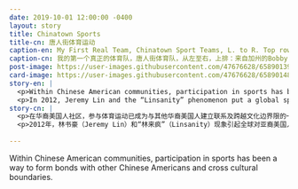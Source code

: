 ```yaml
---
date: 2019-10-01 12:00:00 -0400
layout: story
title: Chinatown Sports 
title-cn: 唐人街体育运动
caption-en: My First Real Team, Chinatown Sport Teams, L. to R. Top row. Bobby (Red Tie) Lee, CA; Gilbert Chin, FLA; Coach Lung Chin; Shang Wong Wu; Bill Chin. Bottom row. Robert (Smokey) Lee, Southbridge tower NY; James Wong, Seaford LI; Ralph Chin; Edwin "Peanut" Chu, Long Island; Daniel Wong, 1943, Museum of Chinese in America (MOCA) Collection
caption-cn: 我的第一个真正的体育队，唐人街体育队，从左至右，上排：来自加州的Bobby (Red Tie) Lee、来自佛罗里达的Gilbert Chin、Lung Chin教练、Shang Wong Wu、Bill Chin，下排： 来自纽约曼哈顿Southbridge tower的Robert (Smokey) Lee、来自长岛Seaford 的`James Wong、Ralph Chin;、来自长岛的Edwin "Peanut" Chu、以及Daniel Wong，1943年，美国华人博物馆（MOCA）馆藏
post-image: https://user-images.githubusercontent.com/47676628/65890139-6b723580-e370-11e9-9641-afbbcd4c94de.jpg
card-image: https://user-images.githubusercontent.com/47676628/65890148-7036e980-e370-11e9-865f-04fe03affe95.jpg
story-en: |
  <p>Within Chinese American communities, participation in sports has been a way to form bonds with other Chinese Americans and cross cultural boundaries. In New York City’s Chinatown, basketball courts were scarce but 22 different basketball teams cropped up across the metropolitan area from the 40s to the mid-60s. During the mid-1930s, a group of young men called the Chinese Athletic Club (CAC) would meet for an hour every week at the Church of All Nations on Second Avenue and Houston Street in New York to play basketball and swim. The World War II draft and Japanese internment stole away many players from teams across the city. One of the CAC's founding members, Coach Lung Chin (Back Row, Center), consolidated the Chinese Basketball Club and the Dragons into the CAC and sacrificed time from his business to shape his players into true athletes. Representing the local Police 5th Precinct, the newly formed Chinatown Midgets, pictured above, won 25 straight games to win the Police Athletic League NYC Midget Championship in 1945, even playing an exhibition game before a sold out crowd at Madison Square Garden during the National Invitation Tournament (NIT) for college basketball that year. The team's success generated sources to form the Chinese Community Club (CCC.) </p>
  <p>In 2012, Jeremy Lin and the “Linsanity” phenomenon put a global spotlight on perceptions of Asian American masculinity, sparked a debate about the myth of a pure athletic meritocracy at work in evaluating player potential, and highlighted the degree to which Asian American basketball networks are able to produce elite players.</p>
story-cn: |
  <p>在华裔美国人社区，参与体育运动已成为与其他华裔美国人建立联系及跨越文化边界限的一种方式。在纽约市的唐人街，篮球场稀缺，但从40年代到60年代中期，大都会地区涌现了22支不同的篮球队。20世纪30年代中期，一群名为“华人体育俱乐部”（Chinese Athletic Club ，简称CAC）的年轻人每周会在纽约第二大道和休斯顿街的万国教堂（Church of All Nations）聚会一个小时，一起打篮球和游泳。第二次世界大战的征兵和拘禁日本人带走了市内的许多队员。CAC的创始成员之一，教练Lung Chin（后排，中间）将华人篮球俱乐部（Chinese Basketball Club）和龙队（Dragons）合并为CAC，并牺牲了自己的工作时间，以培养他的球员成为真正的运动员。1945年，新成立的唐人街矮人队（Chinatown Midgets，见上图）代表当地警署第五辖区参加纽约警署体育联盟矮人冠军赛，连赢25场获得冠军。他们甚至还在当年的全国大学篮球邀请赛期间，在满座的麦迪逊花园广场里打了一场表演赛。该队的成功为华人社区俱乐部（Chinese Community Club，简称CCC）的成立奠定了基础。</p>
  <p>2012年，林书豪（Jeremy Lin）和“林来疯”（Linsanity）现象引起全球对亚裔美国人阳刚之气的关注，引发了一场关于纯粹地通过评估球员潜力来选拔体育英才的神话般的讨论，并着重强调了亚裔美国篮球界能够培养精英球员的程度。</p>
  
---
```

Within Chinese American communities, participation in sports has been a way to form bonds with other Chinese Americans and cross cultural boundaries.
